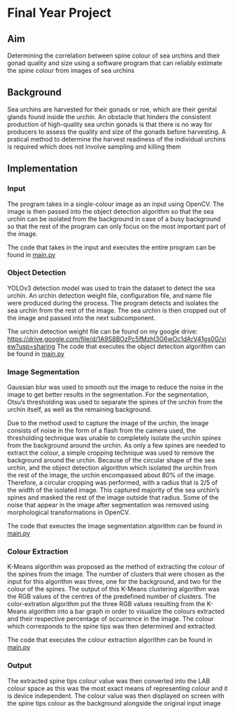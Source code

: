 # Final Year Project

## Aim
Determining the correlation between spine colour of sea urchins and their gonad quality and size using a software program that can reliably estimate the spine colour from images of sea urchins

## Background

Sea urchins are harvested for their gonads or roe, which are their genital glands found inside the urchin. An obstacle that hinders the consistent production of high-quality sea urchin gonads is that there is no way for producers to assess the quality and size of the gonads before harvesting. A pratical method to determine the harvest readiness of the individual urchins is required which does not involve sampling and killing them

## Implementation

### Input
The program takes in a single-colour image as an input using OpenCV. The image is then passed into the object detection algorithm so that the sea urchin can be isolated from the background in case of a busy background so that the rest of the program can only focus on the most important part of the image. 

The code that takes in the input and executes the entire program can be found in [main.py](main.py)

### Object Detection
YOLOv3 detection model was used to train the dataset to detect the sea urchin. An urchin detection weight file, configuration file, and name file were produced during the process. The program detects and isolates the sea urchin from the rest of the image. The sea urchin is then cropped out of the image and passed into the next subcomponent.

The urchin detection weight file can be found on my google drive: https://drive.google.com/file/d/1A9S8BOzPc5fMzhI3G6wOc1dArV41gs0G/view?usp=sharing
The code that executes the object detection algorithm can be found in [main.py](main.py)

### Image Segmentation
Gaussian blur was used to smooth out the image to reduce the noise in the image to get better results in the segmentation. For the segmentation, Otsu’s thresholding was used to separate the spines of the urchin from the urchin itself, as well as the remaining background.  

Due to the method used to capture the image of the urchin, the image consists of noise in the form of a flash from the camera used, the thresholding technique was unable to completely isolate the urchin spines from the background around the urchin. As only a few spines are needed to extract the colour, a simple cropping technique was used to remove the background around the urchin. Because of the circular shape of the sea urchin, and the object detection algorithm which isolated the urchin from the rest of the image, the urchin encompassed about 80% of the image. Therefore, a circular cropping was performed, with a radius that is 2/5 of the width of the isolated image. This captured majority of the sea urchin’s spines and masked the rest of the image outside that radius. Some of the noise that appear in the image after segmentation was removed using morphological transformations in OpenCV. 

The code that exeuctes the image segmentation algorithm can be found in [main.py](main.py)

### Colour Extraction
K-Means algorithm was proposed as the method of extracting the colour of the spines from the image. The number of clusters that were chosen as the input for this algorithm was three, one for the background, and two for the colour of the spines. The output of this K-Means clustering algorithm was the RGB values of the centres of the predefined number of clusters. The color-extration algorithm put the three RGB values resulting from the K-Means algorithm into a bar graph in order to visualize the colours extracted and their respective percentage of occurrence in the image. The colour which corresponds to the spine tips was then determined and extracted.

The code that executes the colour extraction algorithm can be found in [main.py](main.py)

### Output
The extracted spine tips colour value was then converted into the LAB colour space as this was the most exact means of representing colour and it is device independent. The colour value was then displayed on screen with the spine tips colour as the background alongside the original input image


